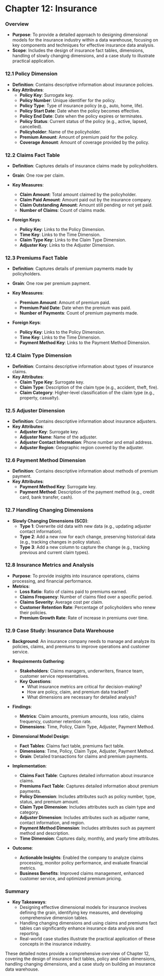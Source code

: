 # Chapter 12: Insurance

### Overview
- **Purpose**: To provide a detailed approach to designing dimensional models for the insurance industry within a data warehouse, focusing on key components and techniques for effective insurance data analysis.
- **Scope**: Includes the design of insurance fact tables, dimensions, handling of slowly changing dimensions, and a case study to illustrate practical application.

### 12.1 Policy Dimension
- **Definition**: Contains descriptive information about insurance policies.
- **Key Attributes**:
  - **Policy Key**: Surrogate key.
  - **Policy Number**: Unique identifier for the policy.
  - **Policy Type**: Type of insurance policy (e.g., auto, home, life).
  - **Policy Start Date**: Date when the policy becomes effective.
  - **Policy End Date**: Date when the policy expires or terminates.
  - **Policy Status**: Current status of the policy (e.g., active, lapsed, cancelled).
  - **Policyholder**: Name of the policyholder.
  - **Premium Amount**: Amount of premium paid for the policy.
  - **Coverage Amount**: Amount of coverage provided by the policy.

### 12.2 Claims Fact Table
- **Definition**: Captures details of insurance claims made by policyholders.
- **Grain**: One row per claim.
- **Key Measures**:
  - **Claim Amount**: Total amount claimed by the policyholder.
  - **Claim Paid Amount**: Amount paid out by the insurance company.
  - **Claim Outstanding Amount**: Amount still pending or not yet paid.
  - **Number of Claims**: Count of claims made.

- **Foreign Keys**:
  - **Policy Key**: Links to the Policy Dimension.
  - **Time Key**: Links to the Time Dimension.
  - **Claim Type Key**: Links to the Claim Type Dimension.
  - **Adjuster Key**: Links to the Adjuster Dimension.

### 12.3 Premiums Fact Table
- **Definition**: Captures details of premium payments made by policyholders.
- **Grain**: One row per premium payment.
- **Key Measures**:
  - **Premium Amount**: Amount of premium paid.
  - **Premium Paid Date**: Date when the premium was paid.
  - **Number of Payments**: Count of premium payments made.

- **Foreign Keys**:
  - **Policy Key**: Links to the Policy Dimension.
  - **Time Key**: Links to the Time Dimension.
  - **Payment Method Key**: Links to the Payment Method Dimension.

### 12.4 Claim Type Dimension
- **Definition**: Contains descriptive information about types of insurance claims.
- **Key Attributes**:
  - **Claim Type Key**: Surrogate key.
  - **Claim Type**: Description of the claim type (e.g., accident, theft, fire).
  - **Claim Category**: Higher-level classification of the claim type (e.g., property, casualty).

### 12.5 Adjuster Dimension
- **Definition**: Contains descriptive information about insurance adjusters.
- **Key Attributes**:
  - **Adjuster Key**: Surrogate key.
  - **Adjuster Name**: Name of the adjuster.
  - **Adjuster Contact Information**: Phone number and email address.
  - **Adjuster Region**: Geographic region covered by the adjuster.

### 12.6 Payment Method Dimension
- **Definition**: Contains descriptive information about methods of premium payment.
- **Key Attributes**:
  - **Payment Method Key**: Surrogate key.
  - **Payment Method**: Description of the payment method (e.g., credit card, bank transfer, cash).

### 12.7 Handling Changing Dimensions
- **Slowly Changing Dimensions (SCD)**:
  - **Type 1**: Overwrite old data with new data (e.g., updating adjuster contact information).
  - **Type 2**: Add a new row for each change, preserving historical data (e.g., tracking changes in policy status).
  - **Type 3**: Add a new column to capture the change (e.g., tracking previous and current claim types).

### 12.8 Insurance Metrics and Analysis
- **Purpose**: To provide insights into insurance operations, claims processing, and financial performance.
- **Metrics**:
  - **Loss Ratio**: Ratio of claims paid to premiums earned.
  - **Claims Frequency**: Number of claims filed over a specific period.
  - **Claims Severity**: Average cost per claim.
  - **Customer Retention Rate**: Percentage of policyholders who renew their policies.
  - **Premium Growth Rate**: Rate of increase in premiums over time.

### 12.9 Case Study: Insurance Data Warehouse
- **Background**: An insurance company needs to manage and analyze its policies, claims, and premiums to improve operations and customer service.
- **Requirements Gathering**:
  - **Stakeholders**: Claims managers, underwriters, finance team, customer service representatives.
  - **Key Questions**:
    - What insurance metrics are critical for decision-making?
    - How are policy, claim, and premium data tracked?
    - What dimensions are necessary for detailed analysis?

- **Findings**:
  - **Metrics**: Claim amounts, premium amounts, loss ratio, claims frequency, customer retention rate.
  - **Dimensions**: Time, Policy, Claim Type, Adjuster, Payment Method.

- **Dimensional Model Design**:
  - **Fact Tables**: Claims fact table, premiums fact table.
  - **Dimensions**: Time, Policy, Claim Type, Adjuster, Payment Method.
  - **Grain**: Detailed transactions for claims and premium payments.

- **Implementation**:
  - **Claims Fact Table**: Captures detailed information about insurance claims.
  - **Premiums Fact Table**: Captures detailed information about premium payments.
  - **Policy Dimension**: Includes attributes such as policy number, type, status, and premium amount.
  - **Claim Type Dimension**: Includes attributes such as claim type and category.
  - **Adjuster Dimension**: Includes attributes such as adjuster name, contact information, and region.
  - **Payment Method Dimension**: Includes attributes such as payment method and description.
  - **Time Dimension**: Captures daily, monthly, and yearly time attributes.

- **Outcome**:
  - **Actionable Insights**: Enabled the company to analyze claims processing, monitor policy performance, and evaluate financial metrics.
  - **Business Benefits**: Improved claims management, enhanced customer service, and optimized premium pricing.

### Summary
- **Key Takeaways**:
  - Designing effective dimensional models for insurance involves defining the grain, identifying key measures, and developing comprehensive dimension tables.
  - Handling changing dimensions and using claims and premiums fact tables can significantly enhance insurance data analysis and reporting.
  - Real-world case studies illustrate the practical application of these concepts in the insurance industry.

These detailed notes provide a comprehensive overview of Chapter 12, covering the design of insurance fact tables, policy and claim dimensions, handling changing dimensions, and a case study on building an insurance data warehouse.